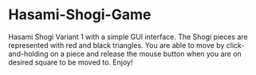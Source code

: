 # Hasami-Shogi-Game
Hasami Shogi Variant 1 with a simple GUI interface. The Shogi pieces are represented with red and black triangles. You are able to move by click-and-holding on a piece and release the mouse button when you are on desired square to be moved to. Enjoy!
